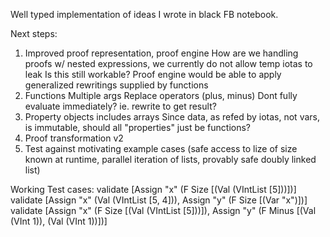 Well typed implementation of ideas I wrote in black FB notebook.

Next steps:
1. Improved proof representation, proof engine
    How are we handling proofs w/ nested expressions, we currently do not allow temp iotas to leak
        Is this still workable?
    Proof engine would be able to apply generalized rewritings supplied by functions
2. Functions
    Multiple args
    Replace operators (plus, minus)
    Dont fully evaluate immediately? ie. rewrite to get result?
3. Property objects
    includes arrays
    Since data, as refed by iotas, not vars, is immutable, should all "properties" just be functions?
4. Proof transformation v2
5. Test against motivating example cases (safe access to lize of size known at runtime, parallel iteration of lists, provably safe doubly linked list)


Working Test cases:
validate [Assign "x" (F Size [(Val (VIntList [5]))])]
validate [Assign "x" (Val (VIntList [5, 4])), Assign "y" (F Size [(Var "x")])]
validate [Assign "x" (F Size [(Val (VIntList [5]))]), Assign "y" (F Minus [(Val (VInt 1)), (Val (VInt 1))])]
